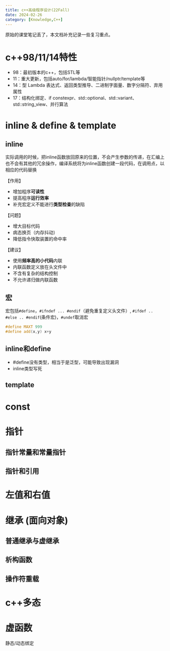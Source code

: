 ```yaml
---
title: c++高级程序设计(22Fall)
date: 2024-02-26
category: [Knowledge,C++]
---
```


原始的课堂笔记丢了，本文档补充记录一些复习重点。

# c++98/11/14特性

- 98：最初版本的c++，包括STL等
- 11：重大更新，包括auto/for/lambda/智能指针/nullptr/template等
- 14：型 Lambda 表达式、返回类型推导、二进制字面量、数字分隔符、弃用属性
- 17：结构化绑定、if constexpr、std::optional、std::variant、std::string_view、并行算法

# inline & define & template
## inline
实际调用的时候，把inline函数放回原来的位置，不会产生参数的传递，在汇编上也不会有其他的冗余操作，编译系统将为inline函数创建一段代码，在调用点，以相应的代码替换

【作用】
- 增加程序**可读性**
- 提高程序**运行效率**
- 补充宏定义不能进行**类型检查**的缺陷

【问题】
- 增大目标代码
- 病态换页（内存抖动）
- 降低指令快取装置的命中率

【建议】
- 使用**频率高的小代码**内联
- 内联函数定义放在头文件中
- 不含有复杂的结构控制
- 不允许递归做内联函数

## 宏
宏包括`#define`，`#ifndef ... #endif`（避免重复定义头文件）, `#ifdef .. #else .. #endif`(条件宏)，`#undef`取消宏

```cpp
#define MAXT 999
#define add(x,y) x+y
```

## inline和define
- #define没有类型，相当于是泛型，可能导致出现漏洞
- inline类型写死

## template




# const

# 指针

## 指针常量和常量指针

## 指针和引用

# 左值和右值

# 继承 (面向对象)

## 普通继承与虚继承

## 析构函数

## 操作符重载

# c++多态

# 虚函数
静态/动态绑定